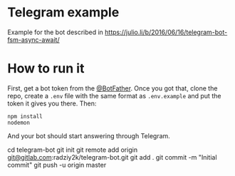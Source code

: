 # Telegram example

Example for the bot described in https://julio.li/b/2016/06/16/telegram-bot-fsm-async-await/

# How to run it

First, get a bot token from the [@BotFather](http://telegram.me/botfather). Once you got that, clone the repo, create a `.env`
file with the same format as `.env.example` and put the token it gives you there. Then:

```
npm install
nodemon
```

And your bot should start answering through Telegram.



cd telegram-bot
git init
git remote add origin git@gitlab.com:radziy2k/telegram-bot.git
git add .
git commit -m "Initial commit"
git push -u origin master

